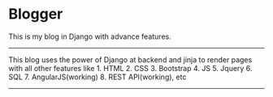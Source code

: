 # Blogger
This is my blog in Django with advance features.
<hr/>
This blog uses the power of Django at backend and jinja to render pages with all other features like
    1. HTML
    2. CSS
    3. Bootstrap
    4. JS
    5. Jquery
    6. SQL
    7. AngularJS(working)
    8. REST API(working), etc
<hr/>
